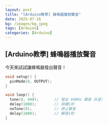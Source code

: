 ```yaml
---
layout: post
title: "[Arduino教學] 蜂鳴器播放聲音"
date: 2025-07-16
bg: /images/bg.jpeg
tags: [Arduino]
categories: [Arduino]
---
```


## [Arduino教學] 蜂鳴器播放聲音
今天來試試讓蜂鳴器發出聲音！

```cpp
void setup() {
  pinMode(8, OUTPUT);
}

void loop() {
  tone(8, 440);       // 發出 440Hz 聲音（A音）
  delay(1000);        // 持續1秒
  noTone(8);          // 停止聲音
  delay(1000);        // 靜音1秒
}
```
